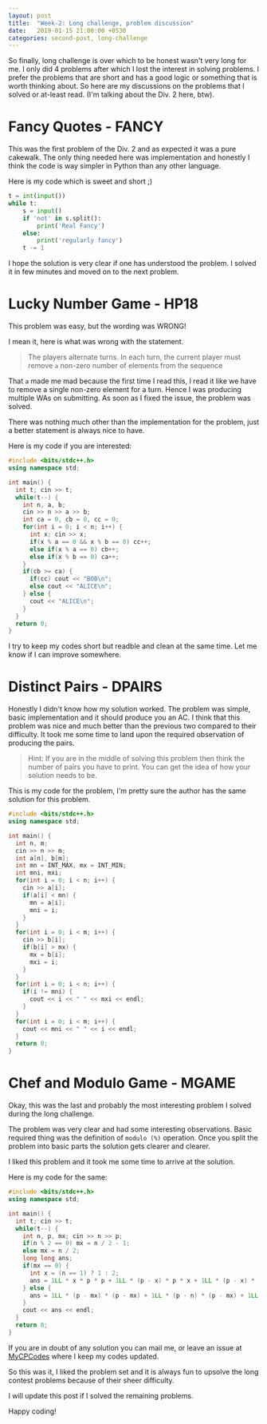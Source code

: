 ```yaml
---
layout: post
title:  "Week-2: Long challenge, problem discussion"
date:   2019-01-15 21:00:00 +0530
categories: second-post, long-challenge
---
```

So finally, long challenge is over which to be honest wasn't very long for me.
I only did 4 problems after which I lost the interest in solving problems.
I prefer the problems that are short and has a good logic or something that is
worth thinking about. So here are my discussions on the problems that I solved
or at-least read. (I'm talking about the Div. 2 here, btw).

# Fancy Quotes - FANCY

This was the first problem of the Div. 2 and as expected it was a pure cakewalk.
The only thing needed here was implementation and honestly I think the code is
way simpler in Python than any other language.

Here is my code which is sweet and short ;)

```py
t = int(input())
while t:
    s = input()
    if 'not' in s.split():
        print('Real Fancy')
    else:
        print('regularly fancy')
    t -= 1
```

I hope the solution is very clear if one has understood the problem. I solved it
in few minutes and moved on to the next problem.

# Lucky Number Game - HP18

This problem was easy, but the wording was WRONG!

I mean it, here is what was wrong with the statement.

>The players alternate turns. In each turn, the current player must remove `a` non-zero number of elements from the sequence

That `a` made me mad because the first time I read this, I read it like we have
to remove a single non-zero element for a turn. Hence I was producing multiple
WAs on submitting. As soon as I fixed the issue, the problem was solved.

There was nothing much other than the implementation for the problem, just a
better statement is always nice to have.

Here is my code if you are interested:

```cpp
#include <bits/stdc++.h>
using namespace std;

int main() {
  int t; cin >> t;
  while(t--) {
    int n, a, b;
    cin >> n >> a >> b;
    int ca = 0, cb = 0, cc = 0;
    for(int i = 0; i < n; i++) {
      int x; cin >> x;
      if(x % a == 0 && x % b == 0) cc++;
      else if(x % a == 0) cb++;
      else if(x % b == 0) ca++;
    }
    if(cb >= ca) {
      if(cc) cout << "BOB\n";
      else cout << "ALICE\n";
    } else {
      cout << "ALICE\n";
    }
  }
  return 0;
}
```

I try to keep my codes short but readble and clean at the same time. Let me know
if I can improve somewhere.

# Distinct Pairs - DPAIRS

Honestly I didn't know how my solution worked. The problem was simple, basic
implementation and it should produce you an AC.
I think that this problem was nice and much better than the previous two
compared to their difficulty. It took me some time to land upon the required
observation of producing the pairs.

> Hint: If you are in the middle of solving this problem then think the number
of pairs you have to print. You can get the idea of how your solution needs to
be.

This is my code for the problem, I'm pretty sure the author has the same
solution for this problem.

```cpp
#include <bits/stdc++.h>
using namespace std;

int main() {
  int n, m;
  cin >> n >> m;
  int a[n], b[m];
  int mn = INT_MAX, mx = INT_MIN;
  int mni, mxi;
  for(int i = 0; i < n; i++) {
    cin >> a[i];
    if(a[i] < mn) {
      mn = a[i];
      mni = i;
    }
  }
  for(int i = 0; i < m; i++) {
    cin >> b[i];
    if(b[i] > mx) {
      mx = b[i];
      mxi = i;
    }
  }
  for(int i = 0; i < n; i++) {
    if(i != mni) {
      cout << i << " " << mxi << endl;
    }
  }
  for(int i = 0; i < m; i++) {
    cout << mni << " " << i << endl;
  }
  return 0;
}
```

# Chef and Modulo Game - MGAME

Okay, this was the last and probably the most interesting problem I solved
during the long challenge.

The problem was very clear and had some interesting observations. Basic required
thing was the definition of `modulo (%)` operation. Once you split the problem
into basic parts the solution gets clearer and clearer.

I liked this problem and it took me some time to arrive at the solution.

Here is my code for the same:

```cpp
#include <bits/stdc++.h>
using namespace std;

int main() {
  int t; cin >> t;
  while(t--) {
    int n, p, mx; cin >> n >> p;
    if(n % 2 == 0) mx = n / 2 - 1;
    else mx = n / 2;
    long long ans;
    if(mx == 0) {
      int x = (n == 1) ? 1 : 2;
      ans = 1LL * x * p * p + 1LL * (p - x) * p * x + 1LL * (p - x) * (p - x) * x + 1LL * (p - x) * (p - x) * (p - x);
    } else {
      ans = 1LL * (p - mx) * (p - mx) + 1LL * (p - n) * (p - mx) + 1LL * (p - n) * (p - n);
    }
    cout << ans << endl;
  }
  return 0;
}

```

If you are in doubt of any solution you can mail me, or leave an issue at
[MyCPCodes](https://github.com/abhishalya/MyCPCodes) where I keep my
codes updated.

So this was it, I liked the problem set and it is always fun to upsolve the
long contest problems because of their sheer difficulty.

I will update this post if I solved the remaining problems.

Happy coding!
